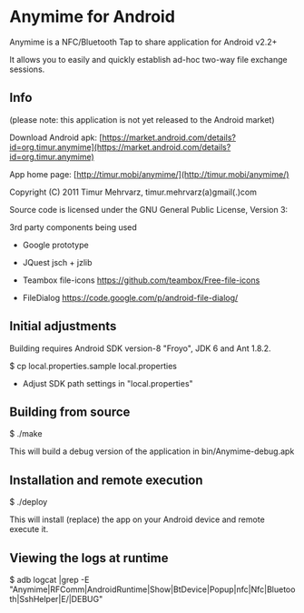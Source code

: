 Anymime for Android
===================

Anymime is a NFC/Bluetooth Tap to share application for Android v2.2+

It allows you to easily and quickly establish ad-hoc two-way file exchange sessions.


Info
----

(please note: this application is not yet released to the Android market)

Download Android apk: [https://market.android.com/details?id=org.timur.anymime](https://market.android.com/details?id=org.timur.anymime)

App home page: [http://timur.mobi/anymime/](http://timur.mobi/anymime/)

Copyright (C) 2011 Timur Mehrvarz, timur.mehrvarz(a)gmail(.)com

Source code is licensed under the GNU General Public License, Version 3:

3rd party components being used

- Google prototype

- JQuest jsch + jzlib

- Teambox file-icons
  https://github.com/teambox/Free-file-icons

- FileDialog
  https://code.google.com/p/android-file-dialog/

Initial adjustments
-------------------

Building requires Android SDK version-8 "Froyo", JDK 6 and Ant 1.8.2.

$ cp local.properties.sample local.properties

- Adjust SDK path settings in "local.properties"

Building from source
--------------------

$ ./make

This will build a debug version of the application in bin/Anymime-debug.apk

Installation and remote execution
---------------------------------

$ ./deploy

This will install (replace) the app on your Android device and remote execute it.

Viewing the logs at runtime
---------------------------

$ adb logcat |grep -E "Anymime|RFComm|AndroidRuntime|Show|BtDevice|Popup|nfc|Nfc|Bluetooth|SshHelper|E/|DEBUG"


